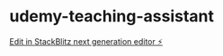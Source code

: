 # udemy-teaching-assistant

[Edit in StackBlitz next generation editor ⚡️](https://stackblitz.com/~/github.com/jinhe1997/udemy-teaching-assistant)